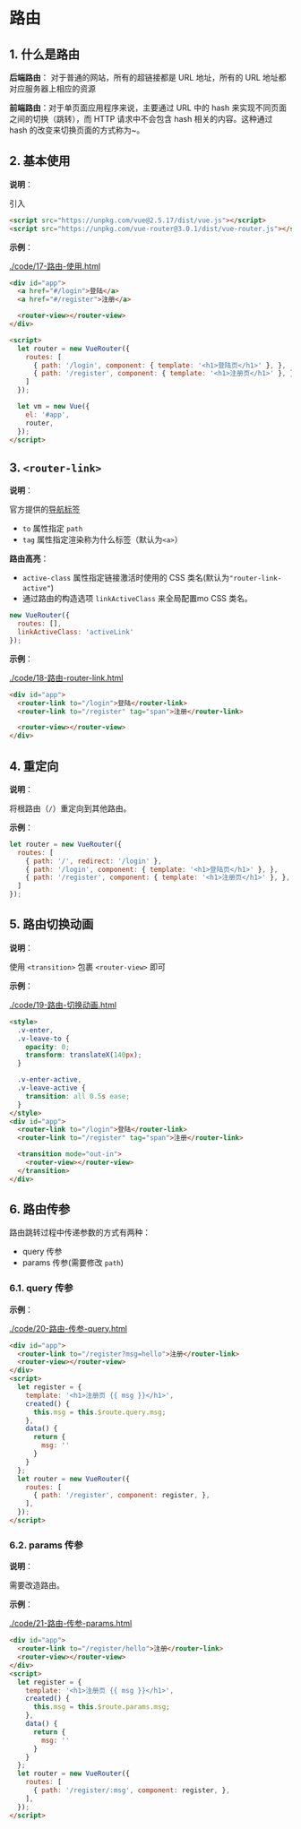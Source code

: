 # 路由

## 1. 什么是路由

**后端路由**： 对于普通的网站，所有的超链接都是 URL 地址，所有的 URL 地址都对应服务器上相应的资源

**前端路由**：对于单页面应用程序来说，主要通过 URL 中的 hash 来实现不同页面之间的切换（跳转），而 HTTP 请求中不会包含 hash 相关的内容。这种通过 hash 的改变来切换页面的方式称为~。

## 2. 基本使用

**说明**：

引入

```html
<script src="https://unpkg.com/vue@2.5.17/dist/vue.js"></script>
<script src="https://unpkg.com/vue-router@3.0.1/dist/vue-router.js"></script>
```

**示例**：

[./code/17-路由-使用.html](./code/17-路由-使用.html)

```html
<div id="app">
  <a href="#/login">登陆</a>
  <a href="#/register">注册</a>

  <router-view></router-view>
</div>

<script>
  let router = new VueRouter({
    routes: [
      { path: '/login', component: { template: '<h1>登陆页</h1>' }, },
      { path: '/register', component: { template: '<h1>注册页</h1>' }, },
    ]
  });

  let vm = new Vue({
    el: '#app',
    router,
  });
</script>
```

## 3. `<router-link>`

**说明**：

官方提供的[导航标签](https://router.vuejs.org/zh/api/#router-link)

* `to` 属性指定 `path`
* `tag` 属性指定渲染称为什么标签（默认为`<a>`）

**路由高亮**：

* `active-class` 属性指定链接激活时使用的 CSS 类名(默认为`"router-link-active"`)
* 通过路由的构造选项 `linkActiveClass` 来全局配置mo CSS 类名。

```javascript
new VueRouter({
  routes: [],
  linkActiveClass: 'activeLink'
});
```

**示例**：

[./code/18-路由-router-link.html](./code/18-路由-router-link.html)

```html
<div id="app">
  <router-link to="/login">登陆</router-link> 
  <router-link to="/register" tag="span">注册</router-link> 

  <router-view></router-view>
</div>
```

## 4. 重定向

**说明**：

将根路由（`/`）重定向到其他路由。

**示例**：

```javascript
let router = new VueRouter({
  routes: [
    { path: '/', redirect: '/login' },
    { path: '/login', component: { template: '<h1>登陆页</h1>' }, },
    { path: '/register', component: { template: '<h1>注册页</h1>' }, },
  ]
});
```

## 5. 路由切换动画

**说明**：

使用 `<transition>` 包裹 `<router-view>` 即可

**示例**：

[./code/19-路由-切换动画.html](./code/19-路由-切换动画.html)

```html
<style>
  .v-enter,
  .v-leave-to {
    opacity: 0;
    transform: translateX(140px);
  }

  .v-enter-active,
  .v-leave-active {
    transition: all 0.5s ease;
  }
</style>
<div id="app">
  <router-link to="/login">登陆</router-link> 
  <router-link to="/register" tag="span">注册</router-link> 

  <transition mode="out-in">
    <router-view></router-view>
  </transition>
</div>
```

## 6. 路由传参

路由跳转过程中传递参数的方式有两种：

* query 传参
* params 传参(需要修改 `path`)

### 6.1. query 传参

**示例**：

[./code/20-路由-传参-query.html](./code/20-路由-传参-query.html)

```html
<div id="app">
  <router-link to="/register?msg=hello">注册</router-link>
  <router-view></router-view>
</div>
<script>
  let register = {
    template: '<h1>注册页 {{ msg }}</h1>',
    created() {
      this.msg = this.$route.query.msg;
    },
    data() {
      return {
        msg: ''
      }
    }
  };
  let router = new VueRouter({
    routes: [
      { path: '/register', component: register, },
    ],
  });
</script>
```

### 6.2. params 传参

**说明**：

需要改造路由。

**示例**：

[./code/21-路由-传参-params.html](./code/21-路由-传参-params.html)

```html
<div id="app">
  <router-link to="/register/hello">注册</router-link> 
  <router-view></router-view>
</div>
<script>
  let register = {
    template: '<h1>注册页 {{ msg }}</h1>',
    created() {
      this.msg = this.$route.params.msg;
    },
    data() {
      return {
        msg: ''
      }
    }
  };
  let router = new VueRouter({
    routes: [
      { path: '/register/:msg', component: register, },
    ],
  });
</script>
```